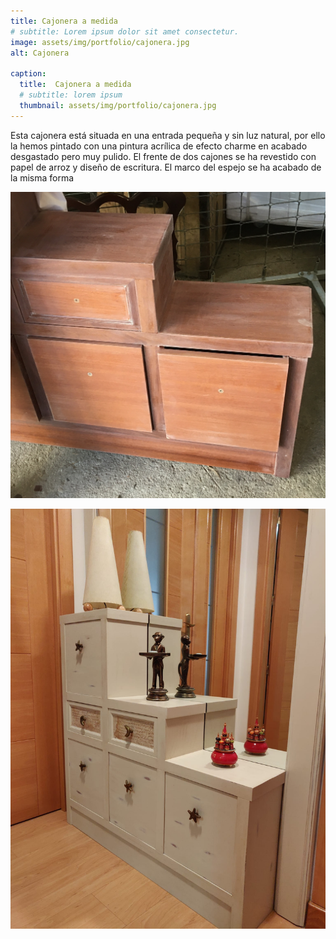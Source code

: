 ```yaml
---
title: Cajonera a medida
# subtitle: Lorem ipsum dolor sit amet consectetur.
image: assets/img/portfolio/cajonera.jpg
alt: Cajonera

caption:
  title:  Cajonera a medida
  # subtitle: lorem ipsum
  thumbnail: assets/img/portfolio/cajonera.jpg
---
```


Esta cajonera está situada en una entrada pequeña y sin luz natural, por ello la hemos pintado con una pintura acrílica de efecto charme en acabado desgastado pero muy pulido. El frente de dos cajones se ha revestido con papel de arroz y diseño de escritura. El marco del espejo se ha acabado de la misma forma

![](assets/img/portfolio/cajonera_1.jpg)

![](assets/img/portfolio/cajonera.jpg)
